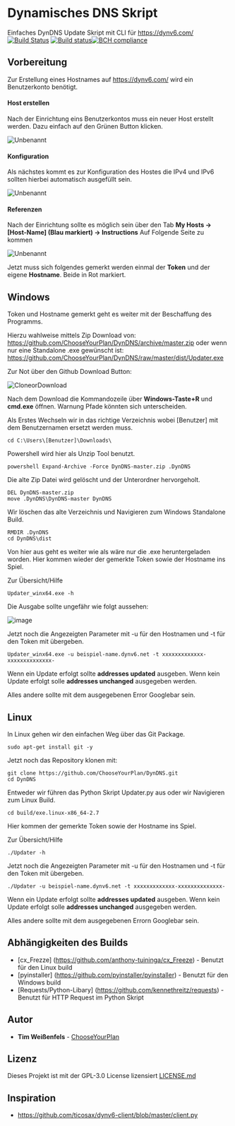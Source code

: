 # Dynamisches DNS Skript 
Einfaches DynDNS Update Skript mit CLI für <https://dynv6.com/>
 [![Build Status](https://travis-ci.com/ChooseYourPlan/DynDNS.svg?token=be6Muy6Mi7qz4Sp8pyY8&branch=master)](https://travis-ci.com/ChooseYourPlan/DynDNS) [![Build status](https://ci.appveyor.com/api/projects/status/qha8twuxuw8kchs3?svg=true)](https://ci.appveyor.com/project/ChooseYourPlan/dyndns)[![BCH compliance](https://bettercodehub.com/edge/badge/ChooseYourPlan/DynDNS?branch=master)](https://bettercodehub.com/)
 
## Vorbereitung
 
Zur Erstellung eines Hostnames auf <https://dynv6.com/> wird ein Benutzerkonto benötigt.

#### Host erstellen 
Nach der Einrichtung eins Benutzerkontos muss ein neuer Host erstellt werden.
Dazu einfach auf den Grünen Button klicken.

![Unbenannt](https://user-images.githubusercontent.com/32968964/56475688-fed34080-648b-11e9-8360-950d380828f4.png)

#### Konfiguration
Als nächstes kommt es zur Konfiguration des Hostes die IPv4 und IPv6 sollten hierbei automatisch ausgefüllt sein.

![Unbenannt](https://user-images.githubusercontent.com/32968964/56475779-79509000-648d-11e9-940b-9808eeccab80.png)

#### Referenzen
Nach der Einrichtung sollte es möglich sein über den Tab **My Hosts -> [Host-Name] (Blau markiert) -> Instructions**
Auf Folgende Seite zu kommen

![Unbenannt](https://user-images.githubusercontent.com/32968964/56476990-8034ce00-64a0-11e9-8c77-7380b21ad94f.png)

Jetzt muss sich folgendes gemerkt werden einmal der **Token** und der eigene **Hostname**. Beide in Rot markiert.

## Windows
Token und Hostname gemerkt geht es weiter mit der Beschaffung des Programms.

Hierzu wahlweise mittels Zip Download von:
<https://github.com/ChooseYourPlan/DynDNS/archive/master.zip> 
oder wenn nur eine Standalone .exe gewünscht ist: 
<https://github.com/ChooseYourPlan/DynDNS/raw/master/dist/Updater.exe>

Zur Not über den Github Download Button:

![CloneorDownload](https://user-images.githubusercontent.com/32968964/56475415-4952be00-6488-11e9-9fab-82ee9681baf2.png)

Nach dem Download die Kommandozeile über **Windows-Taste+R** und **cmd.exe** öffnen.
Warnung Pfade könnten sich unterscheiden.

Als Erstes Wechseln wir in das richtige Verzeichnis wobei [Benutzer] mit dem Benutzernamen ersetzt werden muss.

```
cd C:\Users\[Benutzer]\Downloads\
```
Powershell wird hier als Unzip Tool benutzt.
```
powershell Expand-Archive -Force DynDNS-master.zip .DynDNS
```

Die alte Zip Datei wird gelöscht und der Unterordner hervorgeholt.

```
DEL DynDNS-master.zip
move .DynDNS\DynDNS-master DynDNS
```

Wir löschen das alte Verzeichnis und Navigieren zum Windows Standalone Build.

```
RMDIR .DynDNS
cd DynDNS\dist
```

Von hier aus geht es weiter wie als wäre nur die .exe heruntergeladen worden.
Hier kommen wieder der gemerkte Token sowie der Hostname ins Spiel.

Zur Übersicht/Hilfe
```
Updater_winx64.exe -h
```
Die Ausgabe sollte ungefähr wie folgt aussehen:

![image](https://user-images.githubusercontent.com/32968964/56480182-33112600-64b9-11e9-96ca-0a68e12eeccb.png)

Jetzt noch die Angezeigten Parameter mit -u für den Hostnamen und -t für den Token mit übergeben.

```
Updater_winx64.exe -u beispiel-name.dynv6.net -t xxxxxxxxxxxxx-xxxxxxxxxxxxxx-
```
Wenn ein Update erfolgt sollte **addresses updated** ausgeben.
Wenn kein Update erfolgt solle **addresses unchanged** ausgegeben werden.

Alles andere sollte mit dem ausgegebenen Error Googlebar sein.  

## Linux
 
In Linux gehen wir den einfachen Weg über das Git Package.

```
sudo apt-get install git -y
```
 
Jetzt noch das Repository klonen mit:
 
```
git clone https://github.com/ChooseYourPlan/DynDNS.git
cd DynDNS
```
 
Entweder wir führen das Python Skript Updater.py aus oder wir Navigieren zum Linux Build.

```
cd build/exe.linux-x86_64-2.7
``` 
Hier kommen der gemerkte Token sowie der Hostname ins Spiel.

Zur Übersicht/Hilfe
```
./Updater -h
```
Jetzt noch die Angezeigten Parameter mit -u für den Hostnamen und -t für den Token mit übergeben.

```
./Updater -u beispiel-name.dynv6.net -t xxxxxxxxxxxxx-xxxxxxxxxxxxxx-
```
Wenn ein Update erfolgt sollte **addresses updated** ausgeben.
Wenn kein Update erfolgt solle **addresses unchanged** ausgegeben werden.

Alles andere sollte mit dem ausgegebenen Errorn Googlebar sein.  
 
## Abhängigkeiten des Builds
 
* [cx_Frezze] (https://github.com/anthony-tuininga/cx_Freeze) - Benutzt für den Linux build
* [pyinstaller] (https://github.com/pyinstaller/pyinstaller) - Benutzt für den Windows build
* [Requests/Python-Libary] (https://github.com/kennethreitz/requests) - Benutzt für HTTP Request im Python Skript
 
## Autor
 
* **Tim Weißenfels** - [ChooseYourPlan](https://github.com/ChooseYourPlan)
 
## Lizenz
 
Dieses Projekt ist mit der GPL-3.0 License lizensiert [LICENSE.md](LICENSE.md) 
## Inspiration
 
* <https://github.com/ticosax/dynv6-client/blob/master/client.py>
